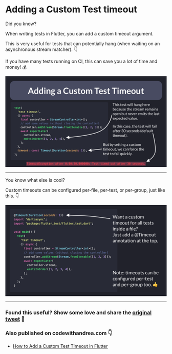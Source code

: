 # Adding a Custom Test timeout

Did you know?

When writing tests in Flutter, you can add a custom timeout argument.

This is very useful for tests that can potentially hang (when waiting on an asynchronous stream matcher). 👇

If you have many tests running on CI, this can save you a lot of time and money! 💰

![](052.1-test-timeout.png)

---

You know what else is cool?

Custom timeouts can be configured per-file, per-test, or per-group, just like this. 👇

![](052.2-test-timeout.png)

---

### Found this useful? Show some love and share the [original tweet](https://twitter.com/biz84/status/1528747329804812289) 🙏

### Also published on codewithandrea.com 👇

- [How to Add a Custom Test Timeout in Flutter](https://codewithandrea.com/tips/custom-test-timeout-flutter/)